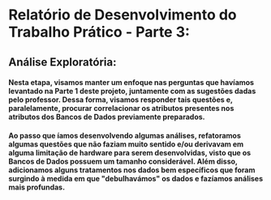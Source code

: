# **Relatório de Desenvolvimento do Trabalho Prático - Parte 3:**

## Análise Exploratória:
#### Nesta etapa, visamos manter um enfoque nas perguntas que havíamos levantado na Parte 1 deste projeto, juntamente com as sugestões dadas pelo professor. Dessa forma, visamos responder tais questões e, paralelamente, procurar correlacionar os atributos presentes nos atributos dos Bancos de Dados previamente preparados.

#### Ao passo que íamos desenvolvendo algumas análises, refatoramos algumas questões que não faziam muito sentido e/ou derivavam em alguma limitação de hardware para serem desenvolvidas, visto que os Bancos de Dados possuem um tamanho considerável. Além disso, adicionamos alguns tratamentos nos dados bem específicos que foram surgindo à medida em que "debulhavámos" os dados e fazíamos análises mais profundas.
